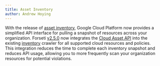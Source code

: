 ```yaml
---
title: Asset Inventory
author: Andrew Hoying
---
```

With the release of [asset inventory](https://cloud.google.com/blog/products/gcp/gain-insights-about-your-gcp-resources-with-asset-inventory), Google Cloud Platform now provides a
simplified API interface for pulling a snapshot of resources across your
organization. Forseti [v2.5.0](https://github.com/GoogleCloudPlatform/forseti-security/releases) now integrates the [Cloud Asset API](https://cloud.google.com/resource-manager/docs/cloud-asset-inventory/reference/rest/) into the
existing [inventory](https://forsetisecurity.org/docs/v1.1/quickstarts/inventory/index.html) crawler for all supported cloud resources and policies.
This integration reduces the time to complete each inventory snapshot and
reduces API usage, allowing you to more frequently scan your organization
resources for potential violations.
